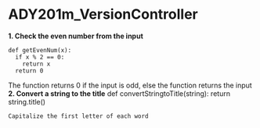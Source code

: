 # ADY201m_VersionController
**1. Check the even number from the input**
~~~
def getEvenNum(x):
  if x % 2 == 0:
    return x
  return 0 
~~~
The function returns 0 if the input is odd, else the function returns the input
**2. Convert a string to the title**
def convertStringtoTitle(string):
  return string.title()
~~~
Capitalize the first letter of each word
